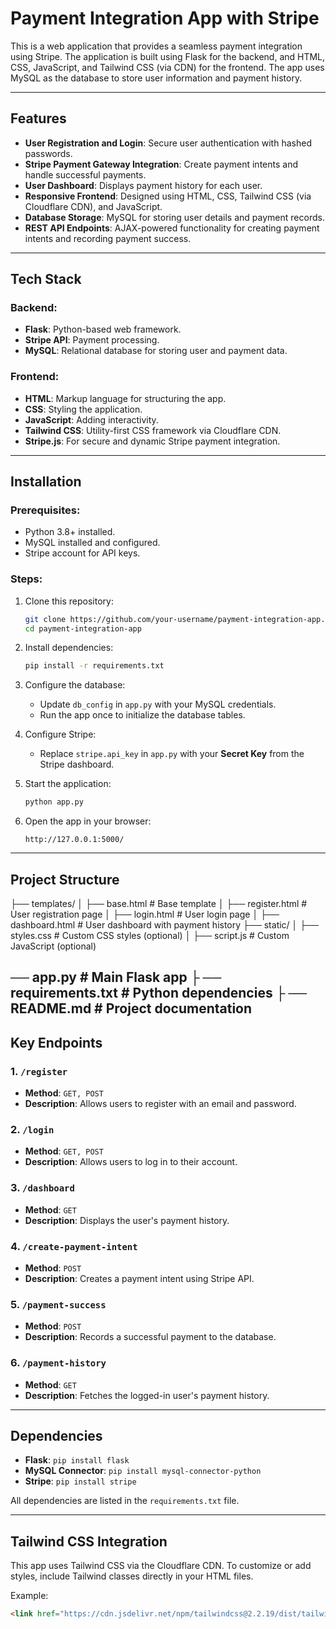 # Payment Integration App with Stripe

This is a web application that provides a seamless payment integration using Stripe. The application is built using Flask for the backend, and HTML, CSS, JavaScript, and Tailwind CSS (via CDN) for the frontend. The app uses MySQL as the database to store user information and payment history.

---

## Features

- **User Registration and Login**: Secure user authentication with hashed passwords.
- **Stripe Payment Gateway Integration**: Create payment intents and handle successful payments.
- **User Dashboard**: Displays payment history for each user.
- **Responsive Frontend**: Designed using HTML, CSS, Tailwind CSS (via Cloudflare CDN), and JavaScript.
- **Database Storage**: MySQL for storing user details and payment records.
- **REST API Endpoints**: AJAX-powered functionality for creating payment intents and recording payment success.

---

## Tech Stack

### Backend:
- **Flask**: Python-based web framework.
- **Stripe API**: Payment processing.
- **MySQL**: Relational database for storing user and payment data.

### Frontend:
- **HTML**: Markup language for structuring the app.
- **CSS**: Styling the application.
- **JavaScript**: Adding interactivity.
- **Tailwind CSS**: Utility-first CSS framework via Cloudflare CDN.
- **Stripe.js**: For secure and dynamic Stripe payment integration.

---

## Installation

### Prerequisites:
- Python 3.8+ installed.
- MySQL installed and configured.
- Stripe account for API keys.

### Steps:
1. Clone this repository:
    ```bash
    git clone https://github.com/your-username/payment-integration-app.git
    cd payment-integration-app
    ```

2. Install dependencies:
    ```bash
    pip install -r requirements.txt
    ```

3. Configure the database:
    - Update `db_config` in `app.py` with your MySQL credentials.
    - Run the app once to initialize the database tables.

4. Configure Stripe:
    - Replace `stripe.api_key` in `app.py` with your **Secret Key** from the Stripe dashboard.

5. Start the application:
    ```bash
    python app.py
    ```

6. Open the app in your browser:
    ```
    http://127.0.0.1:5000/
    ```

---

## Project Structure


├── templates/ │ 
    ├── base.html # Base template │ 
    ├── register.html # User registration page │
    ├── login.html # User login page │ 
    ├── dashboard.html # User dashboard with payment history 
├── static/ │ 
    ├── styles.css # Custom CSS styles (optional) │ 
    ├── script.js # Custom JavaScript (optional) 

── app.py # Main Flask app ├
── requirements.txt # Python dependencies ├
── README.md # Project documentation
---

## Key Endpoints

### 1. `/register`
- **Method**: `GET, POST`
- **Description**: Allows users to register with an email and password.

### 2. `/login`
- **Method**: `GET, POST`
- **Description**: Allows users to log in to their account.

### 3. `/dashboard`
- **Method**: `GET`
- **Description**: Displays the user's payment history.

### 4. `/create-payment-intent`
- **Method**: `POST`
- **Description**: Creates a payment intent using Stripe API.

### 5. `/payment-success`
- **Method**: `POST`
- **Description**: Records a successful payment to the database.

### 6. `/payment-history`
- **Method**: `GET`
- **Description**: Fetches the logged-in user's payment history.

---

## Dependencies

- **Flask**: `pip install flask`
- **MySQL Connector**: `pip install mysql-connector-python`
- **Stripe**: `pip install stripe`

All dependencies are listed in the `requirements.txt` file.

---

## Tailwind CSS Integration

This app uses Tailwind CSS via the Cloudflare CDN. To customize or add styles, include Tailwind classes directly in your HTML files.

Example:
```html
<link href="https://cdn.jsdelivr.net/npm/tailwindcss@2.2.19/dist/tailwind.min.css" rel="stylesheet">
